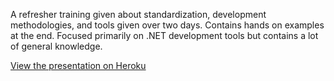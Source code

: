 A refresher training given about standardization, development methodologies, and tools given over two days.  Contains hands on examples at the end.  Focused primarily on .NET development tools but contains a lot of general knowledge. 

[View the presentation on Heroku](http://deep-river-61.heroku.com)
